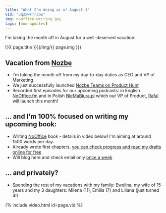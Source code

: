 ```yaml
---
title: "What I'm doing as of August 1"
vid: "uq2xwFTrJGw"
img: nooffice-writing.jpg
tags: [now-updates]
---
```


I'm taking the month off in August for a well-deserved vacation:

<!--More-->

![{{ page.title }}](/img/{{ page.img }})

## Vacation from [Nozbe][n]

* I'm taking the month off from my day-to-day duties as CEO and VP of Marketing.
* We just successfully launched [Nozbe Teams on Product Hunt](/producthunt)
* Recorded first episodes for our upcoming podcasts: in English [NoOffice.fm](htps://NoOffice.fm) and in Polish [NieMaBiura.pl](https://NieMaBiura.pl) which our VP of Product, [Rafal](https://twitter.com/sobolowy) will launch this month!

## … and I'm 100% focused on writing my upcoming book:

* Writing [NoOffice](https://NoOffice.org) book - details in video below! I'm aiming at around 1500 words per day.
* Already wrote first chapters, [you can check progress and read my drafts online for free](https://NoOffice.org/book/)
* Will blog here and check email only [once a week](/once-a-week)

## … and privately?

* Spending the rest of my vacations with my family: Ewelina, my wife of 15 years and my 3 daughters: Milena (11), Emilia (7) and Liliana (just turned 4!)

{% include video.html id=page.vid %}

[n]: https://nozbe.com/?a=mike
